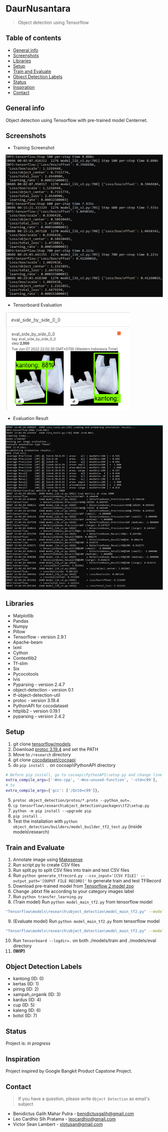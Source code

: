 # DaurNusantara
> Object detection using Tensorflow

## Table of contents
* [General info](#general-info)
* [Screenshots](#screenshots)
* [Libraries](#libraries)
* [Setup](#setup)
* [Train and Evaluate](#train-and-evaluate)
* [Object Detection Labels](#object-detection-labels)
* [Status](#status)
* [Inspiration](#inspiration)
* [Contact](#contact)

## General info
Object detection using Tensorflow with pre-trained model Centernet. 

## Screenshots
* Training Screenshot  

![Example screenshot](./img/screenshot(1).png)

* Tensorboard Evaluation  

![tensorboard screenshot](./img/tensorboard.png)

* Evaluation Result  

![evaluation screenshot](./img/eval_result.jpeg)


## Libraries
* Matplotlib
* Pandas
* Numpy
* Pillow
* Tensorflow - version 2.9.1
* Apache-beam
* lxml
* Cython
* Contextlib2
* Tf-slim
* Six
* Pycocotools
* lvis
* Pyparsing - version 2.4.7
* object-detection - version 0.1
* tf-object-detection-util
* protoc - version 3.19.4
* PythonAPI for cocodataset
* httplib2 - version 0.19.1
* pyparsing - version 2.4.2

## Setup
1. git clone <a href=https://github.com/tensorflow/models.git>tensorflow/models</a>
2. Download <a href=https://github.com/protocolbuffers/protobuf/releases/tag/v3.19.4>protoc 3.19.4</a> and set the PATH
3. Move to `/research` directory
3. git clone <a href=https://github.com/cocodataset/cocoapi.git>cocodataset/cocoapi</a>
4. do `pip install .` on cocoapi\PythonAPI directory
```bash
# Before pip install, go to cocoapi\PythonAPI\setup.py and change line 14 from:
extra_compile_args=['-Wno-cpp', '-Wno-unused-function', '-std=c99'],
# to
extra_compile_args={'gcc': ['/Qstd=c99']},
```
5. `protoc object_detection/protos/*.proto --python_out=.`
6. `cp tensorflow\research\object_detection\packages\tf2\setup.py`
7. `python -m pip install --upgrade pip`
8. `pip install .`
9. Test the installation with `python object_detection/builders/model_builder_tf2_test.py` (inside models\research)

## Train and Evaluate
1. Annotate image using <a href=https://makesense.ai>Makesense</a>
2. Run script.py to create CSV files
3. Run split.py to split CSV files into train and test CSV files
4. Run `python generate_tfrecord.py --csv_input='[CSV FILE]' --output_path='[OUPUT FILE RECORD]'` to generate train and test TFRecord
5. Download pre-trained model from <a href=https://github.com/tensorflow/models/blob/master/research/object_detection/g3doc/tf2_detection_zoo.md>Tensorflow 2 model zoo</a> 
6. Change .pbtxt file according to your category images label
7. Run `python transfer_learning.py`
8. (Train model) Run `python model_main_tf2.py` from tensorflow model 
```bash
"Tensorflow\models\research\object_detection\model_main_tf2.py" --model_dir="./models" --pipeline_config_path="./pretrained_model/pipeline.config" --num_train_steps=2000
```
9. (Evaluate model) Run `python model_main_tf2.py` from tensorflow model 
```bash
"Tensorflow\models\research\object_detection\model_main_tf2.py" --model_dir="./models" --pipeline_config_path="./pretrained_model/pipeline.config" --checkpoint_dir="./models"
```
10. Run `Tensorboard --logdir=.` on both ./models/train and ./models/eval directory
11. **(WIP)**

## Object Detection Labels
* kantong (ID: 0) 
* kertas (ID: 1) 
* piring (ID: 2) 
* sampah_organik (ID: 3)
* kardus (ID: 4) 
* cup (ID: 5) 
* kaleng (ID: 6)
* botol (ID: 7)

## Status
Project is: _in progress_

## Inspiration
Project inspired by Google Bangkit Product Capstone Project.

## Contact
> If you have a question, please write `Object Detection` as email's subject
* Benidictus Galih Mahar Putra - benidictusgalih@gmail.com
* Leo Cardhio Sih Pratama - leocardhio@gmail.com
* Victor Sean Lambert - vlotusan@gmail.com
